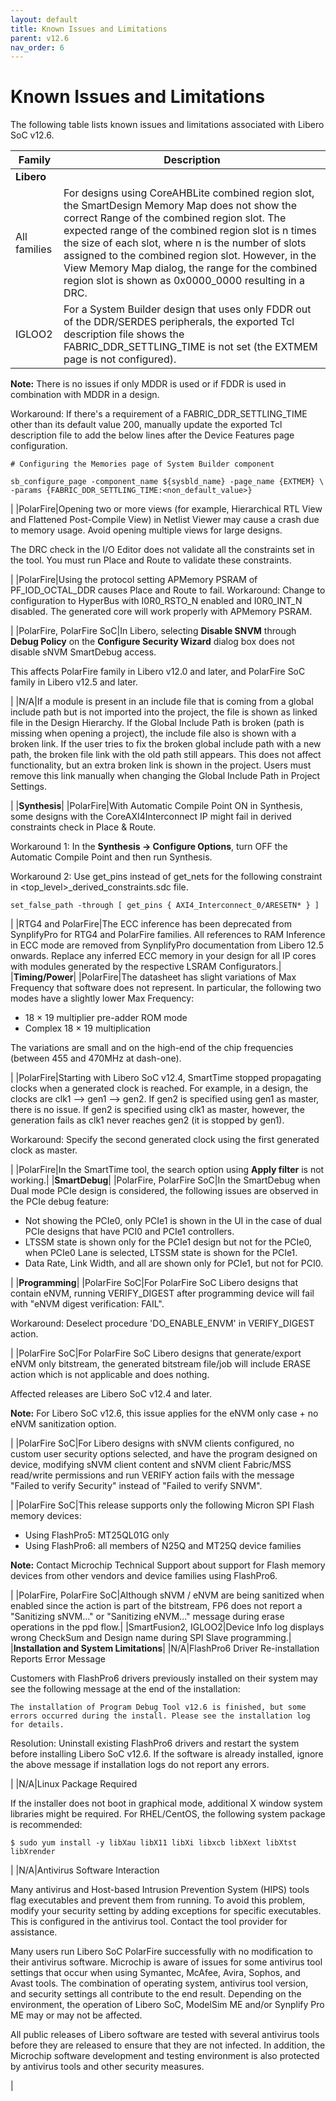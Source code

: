 ```yaml
---
layout: default
title: Known Issues and Limitations
parent: v12.6
nav_order: 6
---
```


# Known Issues and Limitations

The following table lists known issues and limitations associated with Libero SoC v12.6.

|Family|Description|
|------|-----------|
|**Libero**|
|All families|For designs using CoreAHBLite combined region slot, the SmartDesign Memory Map does not show the correct Range of the combined region slot. The expected range of the combined region slot is n times the size of each slot, where n is the number of slots assigned to the combined region slot. However, in the View Memory Map dialog, the range for the combined region slot is shown as 0x0000\_0000 resulting in a DRC.|
|IGLOO2|For a System Builder design that uses only FDDR out of the DDR/SERDES peripherals, the exported Tcl description file shows the FABRIC\_DDR\_SETTLING\_TIME is not set \(the EXTMEM page is not configured\).

**Note:** There is no issues if only MDDR is used or if FDDR is used in combination with MDDR in a design.

Workaround: If there's a requirement of a FABRIC\_DDR\_SETTLING\_TIME other than its default value 200, manually update the exported Tcl description file to add the below lines after the Device Features page configuration.

`# Configuring the Memories page of System Builder component`

`sb_configure_page -component_name ${sysbld_name} -page_name {EXTMEM} \ -params {FABRIC_DDR_SETTLING_TIME:<non_default_value>}`

|
|PolarFire|Opening two or more views \(for example, Hierarchical RTL View and Flattened Post-Compile View\) in Netlist Viewer may cause a crash due to memory usage. Avoid opening multiple views for large designs.

The DRC check in the I/O Editor does not validate all the constraints set in the tool. You must run Place and Route to validate these constraints.

|
|PolarFire|Using the protocol setting APMemory PSRAM of PF\_IOD\_OCTAL\_DDR causes Place and Route to fail. Workaround: Change to configuration to HyperBus with I0R0\_RSTO\_N enabled and I0R0\_INT\_N disabled. The generated core will work properly with APMemory PSRAM.

|
|PolarFire, PolarFire SoC|In Libero, selecting **Disable SNVM** through **Debug Policy** on the **Configure Security Wizard** dialog box does not disable sNVM SmartDebug access.

 This affects PolarFire family in Libero v12.0 and later, and PolarFire SoC family in Libero v12.5 and later.

|
|N/A|If a module is present in an include file that is coming from a global include path but is not imported into the project, the file is shown as linked file in the Design Hierarchy. If the Global Include Path is broken \(path is missing when opening a project\), the include file also is shown with a broken link. If the user tries to fix the broken global include path with a new path, the broken file link with the old path still appears. This does not affect functionality, but an extra broken link is shown in the project. Users must remove this link manually when changing the Global Include Path in Project Settings.

|
|**Synthesis**|
|PolarFire|With Automatic Compile Point ON in Synthesis, some designs with the CoreAXI4Interconnect IP might fail in derived constraints check in Place & Route.

Workaround 1: In the **Synthesis -\> Configure Options**, turn OFF the Automatic Compile Point and then run Synthesis.

Workaround 2: Use get\_pins instead of get\_nets for the following constraint in <top\_level\>\_derived\_constraints.sdc file.

`set_false_path -through [ get_pins { AXI4_Interconnect_0/ARESETN* } ]`

|
|RTG4 and PolarFire|The ECC inference has been deprecated from SynplifyPro for RTG4 and PolarFire families. All references to RAM Inference in ECC mode are removed from SynplifyPro documentation from Libero 12.5 onwards. Replace any inferred ECC memory in your design for all IP cores with modules generated by the respective LSRAM Configurators.|
|**Timing/Power**|
|PolarFire|The datasheet has slight variations of Max Frequency that software does not represent. In particular, the following two modes have a slightly lower Max Frequency:

-   18 × 19 multiplier pre-adder ROM mode
-   Complex 18 × 19 multiplication

The variations are small and on the high-end of the chip frequencies \(between 455 and 470MHz at dash-one\).

|
|PolarFire|Starting with Libero SoC v12.4, SmartTime stopped propagating clocks when a generated clock is reached. For example, in a design, the clocks are clk1 --\> gen1 --\> gen2. If gen2 is specified using gen1 as master, there is no issue. If gen2 is specified using clk1 as master, however, the generation fails as clk1 never reaches gen2 \(it is stopped by gen1\).

Workaround: Specify the second generated clock using the first generated clock as master.

|
|PolarFire|In the SmartTime tool, the search option using **Apply filter** is not working.|
|**SmartDebug**|
|PolarFire, PolarFire SoC|In the SmartDebug when Dual mode PCIe design is considered, the following issues are observed in the PCIe debug feature:

-   Not showing the PCIe0, only PCIe1 is shown in the UI in the case of dual PCIe designs that have PCI0 and PCIe1 controllers.
-   LTSSM state is shown only for the PCIe1 design but not for the PCIe0, when PCIe0 Lane is selected, LTSSM state is shown for the PCIe1.
-   Data Rate, Link Width, and all are shown only for PCIe1, but not for PCI0.

|
|**Programming**|
|PolarFire SoC|For PolarFire SoC Libero designs that contain eNVM, running VERIFY\_DIGEST after programming device will fail with "eNVM digest verification: FAIL".

Workaround: Deselect procedure 'DO\_ENABLE\_ENVM' in VERIFY\_DIGEST action.

|
|PolarFire SoC|For PolarFire SoC Libero designs that generate/export eNVM only bitstream, the generated bitstream file/job will include ERASE action which is not applicable and does nothing.

Affected releases are Libero SoC v12.4 and later.

**Note:** For Libero SoC v12.6, this issue applies for the eNVM only case + no eNVM sanitization option.

|
|PolarFire SoC|For Libero designs with sNVM clients configured, no custom user security options selected, and have the program designed on device, modifying sNVM client content and sNVM client Fabric/MSS read/write permissions and run VERIFY action fails with the message "Failed to verify Security" instead of "Failed to verify SNVM".

|
|PolarFire SoC|This release supports only the following Micron SPI Flash memory devices:

-   Using FlashPro5: MT25QL01G only
-   Using FlashPro6: all members of N25Q and MT25Q device families


**Note:** Contact Microchip Technical Support about support for Flash memory devices from other vendors and device families using FlashPro6.

|
|PolarFire, PolarFire SoC|Although sNVM / eNVM are being sanitized when enabled since the action is part of the bitstream, FP6 does not report a "Sanitizing sNVM..." or "Sanitizing eNVM..." message during erase operations in the ppd flow.|
|SmartFusion2, IGLOO2|Device Info log displays wrong CheckSum and Design name during SPI Slave programming.|
|**Installation and System Limitations**|
|N/A|FlashPro6 Driver Re-installation Reports Error Message

Customers with FlashPro6 drivers previously installed on their system may see the following message at the end of the installation:

`The installation of Program Debug Tool v12.6 is finished, but some errors occurred during the install. Please see the installation log for details.`

Resolution: Uninstall existing FlashPro6 drivers and restart the system before installing Libero SoC v12.6. If the software is already installed, ignore the above message if installation logs do not report any errors.

|
|N/A|Linux Package Required

If the installer does not boot in graphical mode, additional X window system libraries might be required. For RHEL/CentOS, the following system package is recommended:

`$ sudo yum install -y libXau libX11 libXi libxcb libXext libXtst libXrender`

|
|N/A|Antivirus Software Interaction

Many antivirus and Host-based Intrusion Prevention System \(HIPS\) tools flag executables and prevent them from running. To avoid this problem, modify your security setting by adding exceptions for specific executables. This is configured in the antivirus tool. Contact the tool provider for assistance.

Many users run Libero SoC PolarFire successfully with no modification to their antivirus software. Microchip is aware of issues for some antivirus tool settings that occur when using Symantec, McAfee, Avira, Sophos, and Avast tools. The combination of operating system, antivirus tool version, and security settings all contribute to the end result. Depending on the environment, the operation of Libero SoC, ModelSim ME and/or Synplify Pro ME may or may not be affected.

All public releases of Libero software are tested with several antivirus tools before they are released to ensure that they are not infected. In addition, the Microchip software development and testing environment is also protected by antivirus tools and other security measures.

|

